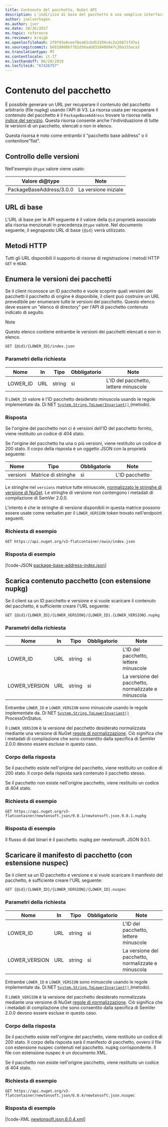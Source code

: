 ```yaml
---
title: Contenuto del pacchetto, NuGet API
description: L'indirizzo di base del pacchetto è una semplice interfaccia per recuperare il pacchetto stesso.
author: joelverhagen
ms.author: jver
ms.date: 10/26/2017
ms.topic: reference
ms.reviewer: kraigb
ms.openlocfilehash: 2f0f93e0cee78ea03cbd53194cdc2a10871fd7e1
ms.sourcegitcommit: b6810860b77b2d50aab031040b047c20a333aca3
ms.translationtype: MT
ms.contentlocale: it-IT
ms.lasthandoff: 06/28/2019
ms.locfileid: "67426757"
---
```

# <a name="package-content"></a>Contenuto del pacchetto

È possibile generare un URL per recuperare il contenuto del pacchetto arbitrario (file nupkg) usando l'API di V3. La risorsa usata per recuperare il contenuto del pacchetto è il `PackageBaseAddress` trovare la risorsa nella [indice del servizio](service-index.md). Questa risorsa consente anche l'individuazione di tutte le versioni di un pacchetto, elencati o non in elenco.

Questa risorsa è noto come entrambi il "pacchetto base address" o il contenitore"flat".

## <a name="versioning"></a>Controllo delle versioni

Nell'esempio `@type` valore viene usato:

Valore di@type              | Note
------------------------ | -----
PackageBaseAddress/3.0.0 | La versione iniziale

## <a name="base-url"></a>URL di base

L'URL di base per le API seguente è il valore della `@id` proprietà associato alla risorsa menzionati in precedenza `@type` valore. Nel documento seguente, il segnaposto URL di base `{@id}` verrà utilizzato.

## <a name="http-methods"></a>Metodi HTTP

Tutti gli URL disponibili il supporto di risorse di registrazione i metodi HTTP `GET` e `HEAD`.

## <a name="enumerate-package-versions"></a>Enumera le versioni dei pacchetti

Se il client riconosce un ID pacchetto e vuole scoprire quali versioni dei pacchetti il pacchetto di origine è disponibile, il client può costruire un URL prevedibile per enumerare tutte le versioni del pacchetto. Questo elenco deve essere un "elenco di directory" per l'API di pacchetto contenuto indicato di seguito.

> [!Note]
> Questo elenco contiene entrambe le versioni dei pacchetti elencati e non in elenco.

    GET {@id}/{LOWER_ID}/index.json

### <a name="request-parameters"></a>Parametri della richiesta

Nome     | In     | Tipo    | Obbligatorio | Note
-------- | ------ | ------- | -------- | -----
LOWER_ID | URL    | string  | sì      | L'ID del pacchetto, lettere minuscole

Il `LOWER_ID` valore è l'ID pacchetto desiderato minuscola usando le regole implementate da. Di NET [ `System.String.ToLowerInvariant()` ](/dotnet/api/system.string.tolowerinvariant?view=netstandard-2.0#System_String_ToLowerInvariant) (metodo).

### <a name="response"></a>Risposta

Se l'origine del pacchetto non ci è versioni dell'ID del pacchetto fornito, viene restituito un codice di 404 stato.

Se l'origine del pacchetto ha una o più versioni, viene restituito un codice di 200 stato. Il corpo della risposta è un oggetto JSON con la proprietà seguente:

Nome     | Tipo             | Obbligatorio | Note
-------- | ---------------- | -------- | -----
versioni | Matrice di stringhe | sì      | L'ID pacchetto

Le stringhe nel `versions` matrice tutte minuscole, [normalizzato le stringhe di versione di NuGet](../reference/package-versioning.md#normalized-version-numbers). Le stringhe di versione non contengono i metadati di compilazione di SemVer 2.0.0.

L'intento è che le stringhe di versione disponibili in questa matrice possono essere usate come verbatim per il `LOWER_VERSION` token trovato nell'endpoint seguenti.

### <a name="sample-request"></a>Richiesta di esempio

    GET https://api.nuget.org/v3-flatcontainer/owin/index.json

### <a name="sample-response"></a>Risposta di esempio

[!code-JSON [package-base-address-index.json](./_data/package-base-address-index.json)]

## <a name="download-package-content-nupkg"></a>Scarica contenuto pacchetto (con estensione nupkg)

Se il client sa un ID pacchetto e versione e si vuole scaricare il contenuto del pacchetto, è sufficiente creare l'URL seguente:

    GET {@id}/{LOWER_ID}/{LOWER_VERSION}/{LOWER_ID}.{LOWER_VERSION}.nupkg

### <a name="request-parameters"></a>Parametri della richiesta

Nome          | In     | Tipo   | Obbligatorio | Note
------------- | ------ | ------ | -------- | -----
LOWER_ID      | URL    | string | sì      | L'ID del pacchetto, lettere minuscole
LOWER_VERSION | URL    | string | sì      | La versione del pacchetto, normalizzate e minuscola

Entrambe `LOWER_ID` e `LOWER_VERSION` sono minuscole usando le regole implementate da. Di NET [`System.String.ToLowerInvariant()`](/dotnet/api/system.string.tolowerinvariant?view=netstandard-2.0#System_String_ToLowerInvariant)
ProcessOnStatus.

Il `LOWER_VERSION` è la versione del pacchetto desiderato normalizzata mediante una versione di NuGet [regole di normalizzazione](../reference/package-versioning.md#normalized-version-numbers). Ciò significa che i metadati di compilazione che sono consentito dalla specifica di SemVer 2.0.0 devono essere escluse in questo caso.

### <a name="response-body"></a>Corpo della risposta

Se il pacchetto esiste nell'origine del pacchetto, viene restituito un codice di 200 stato. Il corpo della risposta sarà contenuto il pacchetto stesso.

Se il pacchetto non esiste nell'origine pacchetto, viene restituito un codice di 404 stato.

### <a name="sample-request"></a>Richiesta di esempio

    GET https://api.nuget.org/v3-flatcontainer/newtonsoft.json/9.0.1/newtonsoft.json.9.0.1.nupkg

### <a name="sample-response"></a>Risposta di esempio

Il flusso di dati binari è il pacchetto. nupkg per newtonsoft. JSON 9.0.1.

## <a name="download-package-manifest-nuspec"></a>Scaricare il manifesto di pacchetto (con estensione nuspec)

Se il client sa un ID pacchetto e versione e si vuole scaricare il manifesto del pacchetto, è sufficiente creare l'URL seguente:

    GET {@id}/{LOWER_ID}/{LOWER_VERSION}/{LOWER_ID}.nuspec

### <a name="request-parameters"></a>Parametri della richiesta

Nome          | In     | Tipo   | Obbligatorio | Note
------------- | ------ | ------ | -------- | -----
LOWER_ID      | URL    | string | sì      | L'ID del pacchetto, lettere minuscole
LOWER_VERSION | URL    | string | sì      | La versione del pacchetto, normalizzate e minuscola

Entrambe `LOWER_ID` e `LOWER_VERSION` sono minuscole usando le regole implementate da. Di NET [ `System.String.ToLowerInvariant()` ](/dotnet/api/system.string.tolowerinvariant?view=netstandard-2.0#System_String_ToLowerInvariant) (metodo).

Il `LOWER_VERSION` è la versione del pacchetto desiderato normalizzata mediante una versione di NuGet [regole di normalizzazione](../reference/package-versioning.md#normalized-version-numbers). Ciò significa che i metadati di compilazione che sono consentito dalla specifica di SemVer 2.0.0 devono essere escluse in questo caso.

### <a name="response-body"></a>Corpo della risposta

Se il pacchetto esiste nell'origine del pacchetto, viene restituito un codice di 200 stato. Il corpo della risposta sarà il manifesto di pacchetto, ovvero il file con estensione nuspec contenuti nel pacchetto. nupkg corrispondente. Il file con estensione nuspec è un documento XML.

Se il pacchetto non esiste nell'origine pacchetto, viene restituito un codice di 404 stato.

### <a name="sample-request"></a>Richiesta di esempio

    GET https://api.nuget.org/v3-flatcontainer/newtonsoft.json/6.0.4/newtonsoft.json.nuspec

### <a name="sample-response"></a>Risposta di esempio

[!code-XML [newtonsoft.json.6.0.4.xml](./_data/newtonsoft.json.6.0.4.xml)]
